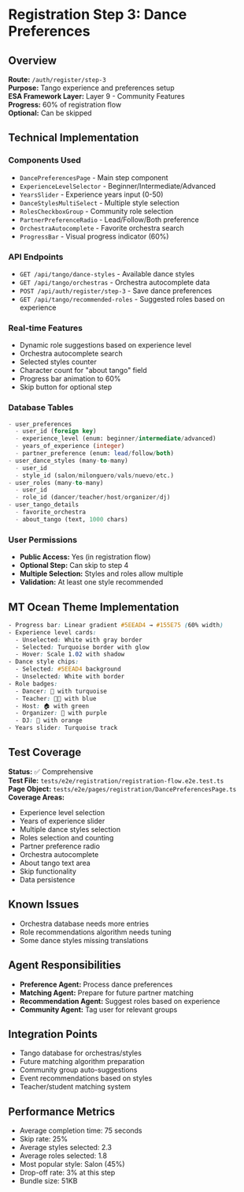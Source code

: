 # Registration Step 3: Dance Preferences

## Overview
**Route:** `/auth/register/step-3`  
**Purpose:** Tango experience and preferences setup  
**ESA Framework Layer:** Layer 9 - Community Features  
**Progress:** 60% of registration flow  
**Optional:** Can be skipped

## Technical Implementation

### Components Used
- `DancePreferencesPage` - Main step component
- `ExperienceLevelSelector` - Beginner/Intermediate/Advanced
- `YearsSlider` - Experience years input (0-50)
- `DanceStylesMultiSelect` - Multiple style selection
- `RolesCheckboxGroup` - Community role selection
- `PartnerPreferenceRadio` - Lead/Follow/Both preference
- `OrchestraAutocomplete` - Favorite orchestra search
- `ProgressBar` - Visual progress indicator (60%)

### API Endpoints
- `GET /api/tango/dance-styles` - Available dance styles
- `GET /api/tango/orchestras` - Orchestra autocomplete data
- `POST /api/auth/register/step-3` - Save dance preferences
- `GET /api/tango/recommended-roles` - Suggested roles based on experience

### Real-time Features
- Dynamic role suggestions based on experience level
- Orchestra autocomplete search
- Selected styles counter
- Character count for "about tango" field
- Progress bar animation to 60%
- Skip button for optional step

### Database Tables
```sql
- user_preferences
  - user_id (foreign key)
  - experience_level (enum: beginner/intermediate/advanced)
  - years_of_experience (integer)
  - partner_preference (enum: lead/follow/both)
- user_dance_styles (many-to-many)
  - user_id
  - style_id (salon/milonguero/vals/nuevo/etc.)
- user_roles (many-to-many)
  - user_id
  - role_id (dancer/teacher/host/organizer/dj)
- user_tango_details
  - favorite_orchestra
  - about_tango (text, 1000 chars)
```

### User Permissions
- **Public Access:** Yes (in registration flow)
- **Optional Step:** Can skip to step 4
- **Multiple Selection:** Styles and roles allow multiple
- **Validation:** At least one style recommended

## MT Ocean Theme Implementation
```css
- Progress bar: Linear gradient #5EEAD4 → #155E75 (60% width)
- Experience level cards:
  - Unselected: White with gray border
  - Selected: Turquoise border with glow
  - Hover: Scale 1.02 with shadow
- Dance style chips:
  - Selected: #5EEAD4 background
  - Unselected: White with border
- Role badges:
  - Dancer: 💃 with turquoise
  - Teacher: 👨‍🏫 with blue
  - Host: 🏠 with green
  - Organizer: 📅 with purple
  - DJ: 🎵 with orange
- Years slider: Turquoise track
```

## Test Coverage
**Status:** ✅ Comprehensive  
**Test File:** `tests/e2e/registration/registration-flow.e2e.test.ts`  
**Page Object:** `tests/e2e/pages/registration/DancePreferencesPage.ts`  
**Coverage Areas:**
- Experience level selection
- Years of experience slider
- Multiple dance styles selection
- Roles selection and counting
- Partner preference radio
- Orchestra autocomplete
- About tango text area
- Skip functionality
- Data persistence

## Known Issues
- Orchestra database needs more entries
- Role recommendations algorithm needs tuning
- Some dance styles missing translations

## Agent Responsibilities
- **Preference Agent:** Process dance preferences
- **Matching Agent:** Prepare for future partner matching
- **Recommendation Agent:** Suggest roles based on experience
- **Community Agent:** Tag user for relevant groups

## Integration Points
- Tango database for orchestras/styles
- Future matching algorithm preparation
- Community group auto-suggestions
- Event recommendations based on styles
- Teacher/student matching system

## Performance Metrics
- Average completion time: 75 seconds
- Skip rate: 25%
- Average styles selected: 2.3
- Average roles selected: 1.8
- Most popular style: Salon (45%)
- Drop-off rate: 3% at this step
- Bundle size: 51KB